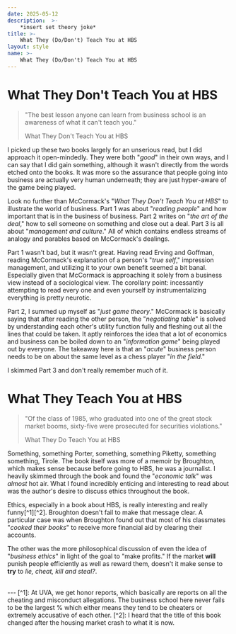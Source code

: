 ```yaml
---
date: 2025-05-12
description:  >-
    *insert set theory joke*
title: >-
    What They (Do/Don't) Teach You at HBS
layout: style
name: >-
    What They (Do/Don't) Teach You at HBS
---
```


# What They Don't Teach You at HBS

> "The best lesson anyone can learn from business school is an awareness of what it can't teach you."
> <figcaption class="blockquote-footer">What They Don't Teach You at HBS</figcaption>

I picked up these two books largely for an unserious read, but I did approach it open-mindedly. They were both "*good*" in their own ways, and I can say that I did gain something, although it wasn't directly from the words etched onto the books. It was more so the assurance that people going into business are actually very human underneath; they are just hyper-aware of the game being played.

Look no further than McCormack's "*What They Don't Teach You at HBS*" to illustrate the world of business. Part 1 was about "*reading people*" and how important that is in the business of business. Part 2 writes on "*the art of the deal*," how to sell someone on something and close out a deal. Part 3 is all about "*management and culture*." All of which contains endless streams of analogy and parables based on McCormack's dealings.

Part 1 wasn't bad, but it wasn't great. Having read Erving and Goffman, reading McCormack's explanation of a person's "*true self*," impression management, and utilizing it to your own benefit seemed a bit banal. Especially given that McCormack is approaching it solely from a business view instead of a sociological view. The corollary point: incessantly attempting to read every one and even yourself by instrumentalizing everything is pretty neurotic.

Part 2, I summed up myself as "*just game theory*." McCormack is basically saying that after reading the other person, the "*negotiating table*" is solved by understanding each other's utility function fully and fleshing out all the lines that could be taken. It aptly reinforces the idea that a lot of economics and business can be boiled down to an "*information game*" being played out by everyone. The takeaway here is that an "*acute*" business person needs to be on about the same level as a chess player "*in the field*."

I skimmed Part 3 and don't really remember much of it.

# What They Teach You at HBS

> "Of the class of 1985, who graduated into one of the great stock market booms, sixty-five were prosecuted for securities violations."
> <figcaption class="blockquote-footer">What They Do Teach You at HBS</figcaption>

Something, something Porter, something, something Piketty, something something, Tirole. The book itself was more of a memoir by Broughton, which makes sense because before going to HBS, he was a journalist. I heavily skimmed through the book and found the "*economic talk*" was *almost* hot air. What I found incredibly enticing and interesting to read about was the author's desire to discuss ethics throughout the book.

Ethics, especially in a book about HBS, is really interesting and really funny[^1][^2]. Broughton doesn't fail to make that message clear. A particular case was when Broughton found out that most of his classmates "*cooked their books*" to receive more financial aid by clearing their accounts.

The other was the more philosophical discussion of even the idea of "*business ethics*" in light of the goal to "make profits." If the market **will** punish people efficiently as well as reward them, doesn't it make sense to **try** to *lie, cheat, kill and steal?*.


<br/>
---
[^1]: At UVA, we get honor reports, which basically are reports on all the cheating and misconduct allegations. The business school here never fails to be the largest % which either means they tend to be cheaters or extremely accusative of each other.
[^2]: I heard that the title of this book changed after the housing market crash to what it is now.
